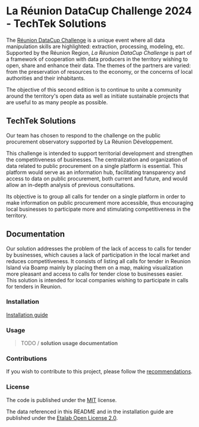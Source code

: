 # La Réunion DataCup Challenge 2024 - TechTek Solutions

The [Réunion DataCup Challenge](https://data.regionreunion.com/p/page-reunion-datacup-challenge) is a unique event where all data manipulation skills are highlighted: extraction, processing, modeling, etc. Supported by the Réunion Region, *La Réunion DataCup Challenge* is part of a framework of cooperation with data producers in the territory wishing to open, share and enhance their data. The themes of the partners are varied: from the preservation of resources to the economy, or the concerns of local authorities and their inhabitants.

The objective of this second edition is to continue to unite a community around the territory's open data as well as initiate sustainable projects that are useful to as many people as possible.

## TechTek Solutions

Our team has chosen to respond to the challenge on the public procurement observatory supported by La Réunion Développement.

This challenge is intended to support territorial development and strengthen the competitiveness of businesses. The centralization and organization of data related to public procurement on a single platform is essential. This platform would serve as an information hub, facilitating transparency and access to data on public procurement, both current and future, and would allow an in-depth analysis of previous consultations.

Its objective is to group all calls for tender on a single platform in order to make information on public procurement more accessible, thus encouraging local businesses to participate more and stimulating competitiveness in the territory.

## **Documentation**

Our solution addresses the problem of the lack of access to calls for tender by businesses, which causes a lack of participation in the local market and reduces competitiveness. It consists of listing all calls for tender in Reunion Island via Boamp mainly by placing them on a map, making visualization more pleasant and access to calls for tender close to businesses easier. This solution is intended for local companies wishing to participate in calls for tenders in Reunion.

### **Installation**

[Installation guide](/INSTALL.md)

### **Usage**

>TODO / **solution usage documentation**

### **Contributions**

If you wish to contribute to this project, please follow the [recommendations](/CONTRIBUTING.md).

### **License**

The code is published under the [MIT](/license.MIT) license.

The data referenced in this README and in the installation guide are published under the [Etalab Open License 2.0](/license.etalab-2.0).